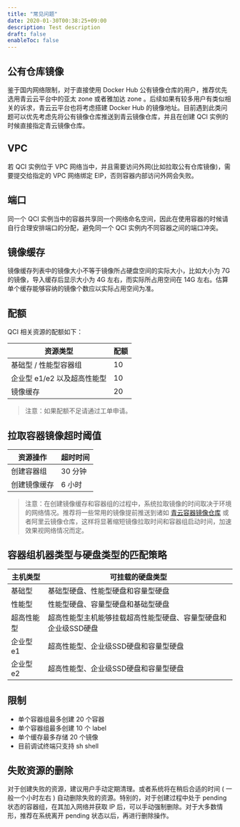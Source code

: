 ```yaml
---
title: "常见问题"
date: 2020-01-30T00:38:25+09:00
description: Test description
draft: false
enableToc: false
---
```


## 公有仓库镜像

鉴于国内网络限制，对于直接使用 Docker Hub 公有镜像仓库的用户，推荐优先选用青云云平台中的亚太 zone 或者雅加达 zone 。后续如果有较多用户有类似相关的诉求，青云云平台也将考虑搭建 Docker Hub 的镜像地址。目前遇到此类问题可以优先考虑先将公有镜像仓库推送到青云镜像仓库，并且在创建 QCI 实例的时候直接指定青云镜像仓库。

## VPC

若 QCI 实例位于 VPC 网络当中，并且需要访问外网(比如拉取公有仓库镜像)，需要提交给指定的 VPC 网络绑定 EIP，否则容器内部访问外网会失败。

## 端口

同一个 QCI 实例当中的容器共享同一个网络命名空间，因此在使用容器的时候请自行合理安排端口的分配，避免同一个 QCI 实例内不同容器之间的端口冲突。

## 镜像缓存

镜像缓存列表中的镜像大小不等于镜像所占硬盘空间的实际大小，比如大小为 7G 的镜像，导入缓存后显示大小为 4G 左右，而实际所占用空间在 14G 左右。估算单个缓存能够容纳的镜像个数应以实际占用空间为准。

## 配额

QCI 相关资源的配额如下：

| 资源类型 | 配额 |
|-------------|------------------------|
| 基础型 / 性能型容器组 | 10 |
| 企业型 e1/e2 以及超高性能型  | 10 |
| 镜像缓存 | 20 |

> 注意：如果配额不足请通过工单申请。

## 拉取容器镜像超时阈值

| 资源操作 | 超时时间 |
|-------------|------------------------|
| 创建容器组 | 30 分钟 |
| 创建镜像缓存 | 6 小时 |

> 注意：在创建镜像缓存和容器组的过程中，系统拉取镜像的时间取决于环境的网络情况。推荐将一些常用的镜像提前推送到诸如 [青云容器镜像仓库](https://docs.qingcloud.com/product/container/docker_hub.html) 或者阿里云镜像仓库，这样将显著缩短镜像拉取时间和容器组启动时间，加速效果视网络情况而定。

<span id = "diskmountstrategy"></span>

## 容器组机器类型与硬盘类型的匹配策略

| 主机类型 | 可挂载的硬盘类型 |
|-------------|------------------------|
| 基础型 | 基础型硬盘、性能型硬盘和容量型硬盘 |
| 性能型 | 性能型硬盘、容量型硬盘和基础型硬盘 |
| 超高性能型 | 超高性能型主机能够挂载超高性能型硬盘、容量型硬盘和企业级SSD硬盘 |
| 企业型 e1 |超高性能型、企业级SSD硬盘和容量型硬盘 |
| 企业型 e2	| 超高性能型、企业级SSD硬盘和容量型硬盘 |

## 限制

- 单个容器组最多创建 20 个容器
- 单个容器组最多创建 10 个 label
- 单个缓存最多存储 20 个镜像
- 目前调试终端只支持 sh shell

## 失败资源的删除

对于创建失败的资源，建议用户手动定期清理。或者系统将在稍后合适的时间 ( 一般一个小时左右 ) 自动删除失败的资源。特别的，对于创建过程中处于 pending 状态的容器组，在其加入网络并获取 IP 后，可以手动强制删除。对于大多数情形，推荐在系统离开 pending 状态以后，再进行删除操作。
